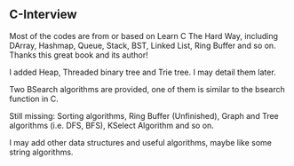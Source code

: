 C-Interview
-----------

Most of the codes are from or based on Learn C The Hard Way, including DArray, Hashmap, Queue, Stack, BST, Linked List, Ring Buffer and so on. Thanks this great book and its author!

I added Heap, Threaded binary tree and Trie tree. I may detail them later.

Two BSearch algorithms are provided, one of them is similar to the bsearch function in C.

Still missing: Sorting algorithms, Ring Buffer (Unfinished), Graph and Tree algorithms (i.e. DFS, BFS), KSelect Algorithm and so on.

I may add other data structures and useful algorithms, maybe like some string algorithms.
